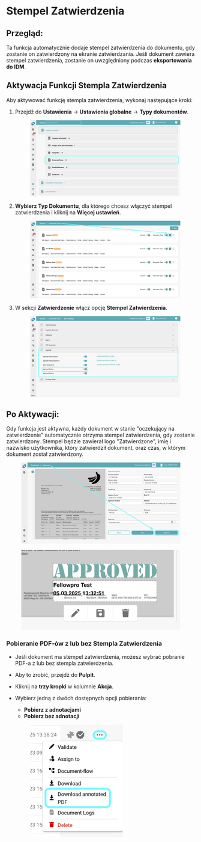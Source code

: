 # Stempel Zatwierdzenia

## **Przegląd:**

Ta funkcja automatycznie dodaje stempel zatwierdzenia do dokumentu, gdy zostanie on zatwierdzony na ekranie zatwierdzania. Jeśli dokument zawiera stempel zatwierdzenia, zostanie on uwzględniony podczas **eksportowania do IDM**.

## Aktywacja Funkcji Stempla Zatwierdzenia

Aby aktywować funkcję stempla zatwierdzenia, wykonaj następujące kroki:

1.  Przejdź do **Ustawienia** → **Ustawienia globalne** → **Typy dokumentów**.

    <figure><img src="../../../../../.gitbook/assets/ApprovalStamp_1.png" alt=""><figcaption></figcaption></figure>
2.  **Wybierz Typ Dokumentu**, dla którego chcesz włączyć stempel zatwierdzenia i kliknij na **Więcej ustawień**.

    <figure><img src="../../../../../.gitbook/assets/ApprovalStamp_2.png" alt=""><figcaption></figcaption></figure>
3.  W sekcji **Zatwierdzenie** włącz opcję **Stempel Zatwierdzenia**.

    <figure><img src="../../../../../.gitbook/assets/ApprovalStamp_3.png" alt=""><figcaption></figcaption></figure>

## Po Aktywacji:

Gdy funkcja jest aktywna, każdy dokument w stanie "oczekujący na zatwierdzenie" automatycznie otrzyma stempel zatwierdzenia, gdy zostanie zatwierdzony. Stempel będzie zawierał logo "Zatwierdzone", imię i nazwisko użytkownika, który zatwierdził dokument, oraz czas, w którym dokument został zatwierdzony.

<figure><img src="../../../../../.gitbook/assets/ApprovalStamp_4.png" alt=""><figcaption></figcaption></figure>

<figure><img src="../../../../../.gitbook/assets/ApprovalStamp_5.png" alt=""><figcaption></figcaption></figure>

### Pobieranie PDF-ów z lub bez **Stempla Zatwierdzenia** <a href="#id-4.-downloading-pdfs-with-or-without-annotations" id="id-4.-downloading-pdfs-with-or-without-annotations"></a>

* Jeśli dokument ma stempel zatwierdzenia, możesz wybrać pobranie PDF-a z lub bez stempla zatwierdzenia.
* Aby to zrobić, przejdź do **Pulpit**.
* Kliknij na **trzy kropki** w kolumnie **Akcja**.
*   Wybierz jedną z dwóch dostępnych opcji pobierania:

    * **Pobierz z adnotacjami**
    * **Pobierz bez adnotacji**

    <figure><img src="../../../../../.gitbook/assets/ApprovalStamp_6.png" alt="" width="247"><figcaption></figcaption></figure>
